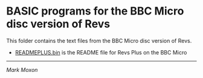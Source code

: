 # BASIC programs for the BBC Micro disc version of Revs

This folder contains the text files from the BBC Micro disc version of Revs.

* [READMEPLUS.bin](READMEPLUS.bin) is the README file for Revs Plus on the BBC Micro

---

_Mark Moxon_